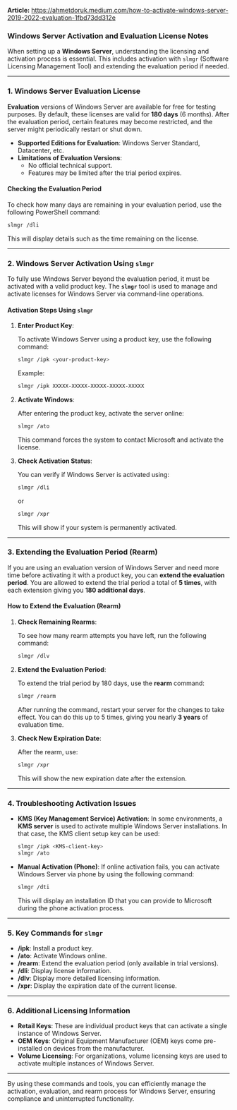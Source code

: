**Article:** https://ahmetdoruk.medium.com/how-to-activate-windows-server-2019-2022-evaluation-1fbd73dd312e


### Windows Server Activation and Evaluation License Notes

When setting up a **Windows Server**, understanding the licensing and activation process is essential. This includes activation with `slmgr` (Software Licensing Management Tool) and extending the evaluation period if needed.

---

### 1. **Windows Server Evaluation License**

**Evaluation** versions of Windows Server are available for free for testing purposes. By default, these licenses are valid for **180 days** (6 months). After the evaluation period, certain features may become restricted, and the server might periodically restart or shut down.

- **Supported Editions for Evaluation**: Windows Server Standard, Datacenter, etc.
- **Limitations of Evaluation Versions**:
  - No official technical support.
  - Features may be limited after the trial period expires.

#### Checking the Evaluation Period

To check how many days are remaining in your evaluation period, use the following PowerShell command:

```bash
slmgr /dli
```

This will display details such as the time remaining on the license.

---

### 2. **Windows Server Activation Using `slmgr`**

To fully use Windows Server beyond the evaluation period, it must be activated with a valid product key. The **`slmgr`** tool is used to manage and activate licenses for Windows Server via command-line operations.

#### Activation Steps Using `slmgr`

1. **Enter Product Key**:

   To activate Windows Server using a product key, use the following command:

   ```bash
   slmgr /ipk <your-product-key>
   ```

   Example:

   ```bash
   slmgr /ipk XXXXX-XXXXX-XXXXX-XXXXX-XXXXX
   ```

2. **Activate Windows**:

   After entering the product key, activate the server online:

   ```bash
   slmgr /ato
   ```

   This command forces the system to contact Microsoft and activate the license.

3. **Check Activation Status**:

   You can verify if Windows Server is activated using:

   ```bash
   slmgr /dli
   ```

   or

   ```bash
   slmgr /xpr
   ```

   This will show if your system is permanently activated.

---

### 3. **Extending the Evaluation Period (Rearm)**

If you are using an evaluation version of Windows Server and need more time before activating it with a product key, you can **extend the evaluation period**. You are allowed to extend the trial period a total of **5 times**, with each extension giving you **180 additional days**.

#### How to Extend the Evaluation (Rearm)

1. **Check Remaining Rearms**:

   To see how many rearm attempts you have left, run the following command:

   ```bash
   slmgr /dlv
   ```

2. **Extend the Evaluation Period**:

   To extend the trial period by 180 days, use the **rearm** command:

   ```bash
   slmgr /rearm
   ```

   After running the command, restart your server for the changes to take effect. You can do this up to 5 times, giving you nearly **3 years** of evaluation time.

3. **Check New Expiration Date**:

   After the rearm, use:

   ```bash
   slmgr /xpr
   ```

   This will show the new expiration date after the extension.

---

### 4. **Troubleshooting Activation Issues**

- **KMS (Key Management Service) Activation**: In some environments, a **KMS server** is used to activate multiple Windows Server installations. In that case, the KMS client setup key can be used:

  ```bash
  slmgr /ipk <KMS-client-key>
  slmgr /ato
  ```

- **Manual Activation (Phone)**: If online activation fails, you can activate Windows Server via phone by using the following command:

  ```bash
  slmgr /dti
  ```

  This will display an installation ID that you can provide to Microsoft during the phone activation process.

---

### 5. **Key Commands for `slmgr`**

- **/ipk**: Install a product key.
- **/ato**: Activate Windows online.
- **/rearm**: Extend the evaluation period (only available in trial versions).
- **/dli**: Display license information.
- **/dlv**: Display more detailed licensing information.
- **/xpr**: Display the expiration date of the current license.

---

### 6. **Additional Licensing Information**

- **Retail Keys**: These are individual product keys that can activate a single instance of Windows Server.
- **OEM Keys**: Original Equipment Manufacturer (OEM) keys come pre-installed on devices from the manufacturer.
- **Volume Licensing**: For organizations, volume licensing keys are used to activate multiple instances of Windows Server.

---

By using these commands and tools, you can efficiently manage the activation, evaluation, and rearm process for Windows Server, ensuring compliance and uninterrupted functionality.
